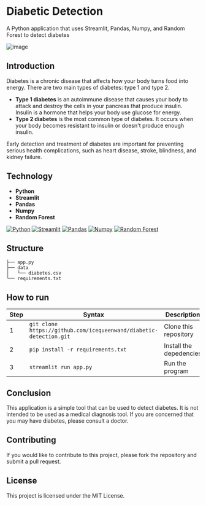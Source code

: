 # Diabetic Detection

A Python application that uses Streamlit, Pandas, Numpy, and Random Forest to detect diabetes

![image](https://github.com/icequeenwand/diabetic-detection/assets/69134731/88d9062d-1bcf-46a4-9257-ff6c033f5c58)


## Introduction

Diabetes is a chronic disease that affects how your body turns food into energy. There are two main types of diabetes: type 1 and type 2.

* **Type 1 diabetes** is an autoimmune disease that causes your body to attack and destroy the cells in your pancreas that produce insulin. Insulin is a hormone that helps your body use glucose for energy.
* **Type 2 diabetes** is the most common type of diabetes. It occurs when your body becomes resistant to insulin or doesn't produce enough insulin.

Early detection and treatment of diabetes are important for preventing serious health complications, such as heart disease, stroke, blindness, and kidney failure.

## Technology

* **Python**
* **Streamlit**
* **Pandas**
* **Numpy**
* **Random Forest**

[![Python](https://img.shields.io/badge/Python-3.8%2B-blue.svg)](https://www.python.org/)
[![Streamlit](https://img.shields.io/badge/Streamlit-1.10.0-brightgreen.svg)](https://streamlit.io/)
[![Pandas](https://img.shields.io/badge/Pandas-1.3.4-orange.svg)](https://pandas.pydata.org/)
[![Numpy](https://img.shields.io/badge/Numpy-1.22.2-yellow.svg)](https://numpy.org/)
[![Random Forest](https://img.shields.io/badge/Random%20Forest-Scikit--learn-lightgrey.svg)](https://scikit-learn.org/stable/modules/generated/sklearn.ensemble.RandomForestClassifier.html)

## Structure
```
├── app.py
├── data
│   └── diabetes.csv
└── requirements.txt
```

## How to run

Step | Syntax      | Description |
-----| ----------- | ----------- |
1    | `git clone https://github.com/icequeenwand/diabetic-detection.git`      | Clone this repository     |
2    | `pip install -r requirements.txt`   | Install the depedencies        |
3    | `streamlit run app.py` | Run the program |

## Conclusion
This application is a simple tool that can be used to detect diabetes. It is not intended to be used as a medical diagnosis tool. If you are concerned that you may have diabetes, please consult a doctor.

## Contributing
If you would like to contribute to this project, please fork the repository and submit a pull request.

## License
This project is licensed under the MIT License.